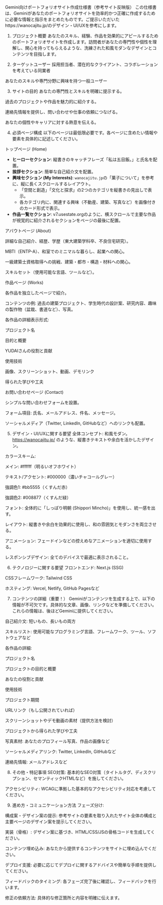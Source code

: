 Gemini向けポートフォリオサイト作成仕様書（参考サイト反映版）
この仕様書は、Geminiがあなたのポートフォリオサイトを効率的かつ正確に作成するために必要な情報と指示をまとめたものです。ご提示いただいたhttps://wanocajitu.jp/のデザイン・UI/UXを参考にします。

1. プロジェクト概要
あなたのスキル、経験、作品を効果的にアピールするためのポートフォリオサイトを作成します。訪問者があなたの専門性や個性を理解し、関心を持ってもらえるような、洗練された和風モダンなデザインとコンテンツを目指します。

2. ターゲットユーザー
採用担当者、潜在的なクライアント、コラボレーションを考えている同業者

あなたのスキルや専門分野に興味を持つ一般ユーザー

3. サイトの目的
あなたの専門性とスキルを明確に提示する。

過去のプロジェクトや作品を魅力的に紹介する。

連絡先情報を提供し、問い合わせや仕事の依頼につなげる。

あなたの個性やキャリアに対する熱意を伝える。

4. 必須ページ構成
以下のページは最低限必要です。各ページに含めたい情報や要素を具体的に記述してください。

トップページ (Home)

*   **ヒーローセクション**: 縦書きのキャッチフレーズ「私は五目飯。」と氏名を配置。
*   **挨拶セクション**: 簡単な自己紹介文を配置。
*   **興味セクション (My Interests)**: `wanocajitu.jp`の「菓子について」を参考に、縦に長くスクロールするレイアウト。
    *   「空間と創造」「文化と探求」の2つのカテゴリを縦書きの見出しで表示。
    *   各カテゴリ内に、関連する興味（不動産、建築、写真など）を画像付きのカード形式で表示。
*   **作品一覧セクション**: v7.usestate.orgのように、横スクロールで主要な作品が視覚的に紹介されるセクションをページの最後に配置。

アバウトページ (About)

詳細な自己紹介、経歴、学歴（東大建築学科卒、不良住宅研究）。

MBTI（ENTP-A）、和室でのミニマルな暮らし、起業への関心。

一級建築士資格取得への挑戦、建築・都市・構造・材料への関心。

スキルセット（使用可能な言語、ツールなど）。

作品ページ (Works)

各作品を独立したページで紹介。

コンテンツの例: 過去の建築プロジェクト、学生時代の設計案、研究内容、趣味の製作物（盆栽、書道など）、写真。

各作品の詳細表示形式:

プロジェクト名

目的と概要

YUDAIさんの役割と貢献

使用技術

画像、スクリーンショット、動画、デモリンク

得られた学びや工夫

お問い合わせページ (Contact)

シンプルな問い合わせフォームを設置。

フォーム項目: 氏名、メールアドレス、件名、メッセージ。

ソーシャルメディア（Twitter, LinkedIn, GitHubなど）へのリンクも配置。

5. デザイン・UI/UXに関する要望
全体コンセプト: 和風モダン。https://wanocajitu.jp/ のような、縦書きテキストや余白を活かしたデザイン。

カラースキーム:

メイン: #ffffff（明るいオフホワイト）

テキスト/アクセント: #000000（濃いチャコールグレー）

強調色1: #bb5555（くすんだ赤）

強調色2: #008877（くすんだ緑）

フォント: 全体的に「しっぽり明朝 (Shippori Mincho)」を使用し、統一感を出す。

レイアウト: 縦書きや余白を効果的に使用し、和の雰囲気とモダンさを両立させる。

アニメーション: フェードインなどの控えめなアニメーションを適切に使用する。

レスポンシブデザイン: 全てのデバイスで最適に表示されること。

6. テクノロジーに関する要望
フロントエンド: Next.js (SSG)

CSSフレームワーク: Tailwind CSS

ホスティング: Vercel, Netlify, GitHub Pagesなど

7. コンテンツの詳細（重要！）
Geminiがコンテンツを生成する上で、以下の情報が不可欠です。具体的な文章、画像、リンクなどを準備してください。これらの情報は、後ほどGeminiに提供してください。

自己紹介文: 短いもの、長いもの両方

スキルリスト: 使用可能なプログラミング言語、フレームワーク、ツール、ソフトウェアなど

各作品の詳細:

プロジェクト名

プロジェクトの目的と概要

あなたの役割と貢献

使用技術

プロジェクト期間

URLリンク（もし公開されていれば）

スクリーンショットやデモ動画の素材（提供方法を検討）

プロジェクトから得られた学びや工夫

写真素材: あなたのプロフィール写真、作品の画像など

ソーシャルメディアリンク: Twitter, LinkedIn, GitHubなど

連絡先情報: メールアドレスなど

8. その他・特記事項
SEO対策: 基本的なSEO対策（タイトルタグ、ディスクリプション、セマンティックHTMLなど）を施してください。

アクセシビリティ: WCAGに準拠した基本的なアクセシビリティ対応を考慮してください。

9. 進め方・コミュニケーション方法
フェーズ分け:

構成案・デザイン案の提示: 参考サイトの要素を取り入れたサイト全体の構成と主要ページのデザイン案を提示してください。

実装（骨格）: デザイン案に基づき、HTML/CSS/JSの骨格コードを生成してください。

コンテンツ埋め込み: あなたから提供するコンテンツをサイトに埋め込んでください。

デプロイ支援: 必要に応じてデプロイに関するアドバイスや簡単な手順を提供してください。

フィードバックのタイミング: 各フェーズ完了後に確認し、フィードバックを行います。

修正の依頼方法: 具体的な修正箇所と内容を明確に伝えます。